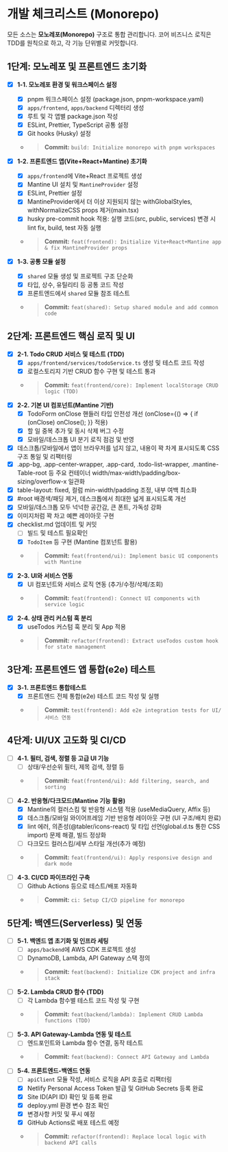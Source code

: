 # 개발 체크리스트 (Monorepo)

모든 소스는 **모노레포(Monorepo)** 구조로 통합 관리합니다. 코어 비즈니스 로직은 TDD를 원칙으로 하고, 각 기능 단위별로 커밋합니다.

## 1단계: 모노레포 및 프론트엔드 초기화
- [x] **1-1. 모노레포 환경 및 워크스페이스 설정**
  - [x] pnpm 워크스페이스 설정 (package.json, pnpm-workspace.yaml)
  - [x] `apps/frontend`, `apps/backend` 디렉터리 생성
  - [x] 루트 및 각 앱별 package.json 작성
  - [x] ESLint, Prettier, TypeScript 공통 설정
  - [x] Git hooks (Husky) 설정
  - > **Commit:** `build: Initialize monorepo with pnpm workspaces`

- [x] **1-2. 프론트엔드 앱(Vite+React+Mantine) 초기화**
  - [x] `apps/frontend`에 Vite+React 프로젝트 생성
  - [x] Mantine UI 설치 및 `MantineProvider` 설정
  - [x] ESLint, Prettier 설정
  - [x] MantineProvider에서 더 이상 지원되지 않는 withGlobalStyles, withNormalizeCSS props 제거(main.tsx)
  - [x] husky pre-commit hook 적용: 실행 코드(src, public, services) 변경 시 lint fix, build, test 자동 실행
  - > **Commit:** `feat(frontend): Initialize Vite+React+Mantine app & fix MantineProvider props`

- [x] **1-3. 공통 모듈 설정**
  - [x] `shared` 모듈 생성 및 프로젝트 구조 단순화
  - [x] 타입, 상수, 유틸리티 등 공통 코드 작성
  - [x] 프론트엔드에서 `shared` 모듈 참조 테스트
  - > **Commit:** `feat(shared): Setup shared module and add common code`

## 2단계: 프론트엔드 핵심 로직 및 UI
- [x] **2-1. Todo CRUD 서비스 및 테스트 (TDD)**
  - [x] `apps/frontend/services/todoService.ts` 생성 및 테스트 코드 작성
  - [x] 로컬스토리지 기반 CRUD 함수 구현 및 테스트 통과
  - > **Commit:** `feat(frontend/core): Implement localStorage CRUD logic (TDD)`
- [x] **2-2. 기본 UI 컴포넌트(Mantine 기반)**
  - [x] TodoForm onClose 핸들러 타입 안전성 개선 (onClose={() => { if (onClose) onClose(); }} 적용)
  - [x] 할 일 중복 추가 및 동시 삭제 버그 수정
  - [x] 모바일/데스크톱 UI 분기 로직 점검 및 반영
- [x] 데스크톱/모바일에서 앱이 브라우저를 넘지 않고, 내용이 꽉 차게 표시되도록 CSS 구조 통일 및 리팩터링
- [x] .app-bg, .app-center-wrapper, .app-card, .todo-list-wrapper, .mantine-Table-root 등 주요 컨테이너 width/max-width/padding/box-sizing/overflow-x 일관화
- [x] table-layout: fixed, 컬럼 min-width/padding 조정, 내부 여백 최소화
- [x] #root 배경색/패딩 제거, 데스크톱에서 최대한 넓게 표시되도록 개선
- [x] 모바일/데스크톱 모두 넉넉한 공간감, 큰 폰트, 가독성 강화
- [x] 이미지처럼 꽉 차고 예쁜 레이아웃 구현
- [x] checklist.md 업데이트 및 커밋
  - [ ] 빌드 및 테스트 필요확인
  - [x] `TodoItem` 등 구현 (Mantine 컴포넌트 활용)
  - > **Commit:** `feat(frontend/ui): Implement basic UI components with Mantine`
- [x] **2-3. UI와 서비스 연동**
  - [x] UI 컴포넌트와 서비스 로직 연동 (추가/수정/삭제/조회)
  - > **Commit:** `feat(frontend): Connect UI components with service logic`
- [x] **2-4. 상태 관리 커스텀 훅 분리**
  - [x] useTodos 커스텀 훅 분리 및 App 적용
  - > **Commit:** `refactor(frontend): Extract useTodos custom hook for state management`

## 3단계: 프론트엔드 앱 통합(e2e) 테스트
- [x] **3-1. 프론트엔드 통합테스트**
  - [x] 프론트엔드 전체 통합(e2e) 테스트 코드 작성 및 실행
  - > **Commit:** `test(frontend): Add e2e integration tests for UI/서비스 연동`

## 4단계: UI/UX 고도화 및 CI/CD
- [ ] **4-1. 필터, 검색, 정렬 등 고급 UI 기능**
  - [ ] 상태/우선순위 필터, 제목 검색, 정렬 등
  - > **Commit:** `feat(frontend/ui): Add filtering, search, and sorting`
- [ ] **4-2. 반응형/다크모드(Mantine 기능 활용)**
  - [x] Mantine의 컬러스킴 및 반응형 시스템 적용 (useMediaQuery, Affix 등)
  - [x] 데스크톱/모바일 와이어프레임 기반 반응형 레이아웃 구현 (UI 구조/배치 완료)
  - [x] lint 에러, 의존성(@tabler/icons-react) 및 타입 선언(global.d.ts 통한 CSS import) 문제 해결, 빌드 정상화
  - [ ] 다크모드 컬러스킴/세부 스타일 개선(추가 예정)
  - > **Commit:** `feat(frontend/ui): Apply responsive design and dark mode`
- [ ] **4-3. CI/CD 파이프라인 구축**
  - [ ] Github Actions 등으로 테스트/배포 자동화
  - > **Commit:** `ci: Setup CI/CD pipeline for monorepo`

## 5단계: 백엔드(Serverless) 및 연동
- [ ] **5-1. 백엔드 앱 초기화 및 인프라 세팅**
  - [ ] `apps/backend`에 AWS CDK 프로젝트 생성
  - [ ] DynamoDB, Lambda, API Gateway 스택 정의
  - > **Commit:** `feat(backend): Initialize CDK project and infra stack`
- [ ] **5-2. Lambda CRUD 함수 (TDD)**
  - [ ] 각 Lambda 함수별 테스트 코드 작성 및 구현
  - > **Commit:** `feat(backend/lambda): Implement CRUD Lambda functions (TDD)`
- [ ] **5-3. API Gateway-Lambda 연동 및 테스트**
  - [ ] 엔드포인트와 Lambda 함수 연결, 동작 테스트
  - > **Commit:** `feat(backend): Connect API Gateway and Lambda`
- [ ] **5-4. 프론트엔드-백엔드 연동**
  - [ ] `apiClient` 모듈 작성, 서비스 로직을 API 호출로 리팩터링
  - [x] Netlify Personal Access Token 발급 및 GitHub Secrets 등록 완료
  - [x] Site ID(API ID) 확인 및 등록 완료
  - [x] deploy.yml 환경 변수 참조 확인
  - [x] 변경사항 커밋 및 푸시 예정
  - [x] GitHub Actions로 배포 테스트 예정
  - > **Commit:** `refactor(frontend): Replace local logic with backend API calls`
